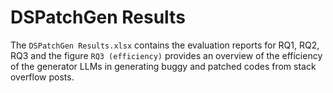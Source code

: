 # DSPatchGen Results

The ```DSPatchGen Results.xlsx``` contains the evaluation reports for RQ1, RQ2, RQ3 and the figure ```RQ3 (efficiency)``` provides an overview of the efficiency of the generator LLMs in generating buggy and patched codes from stack overflow posts.
